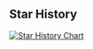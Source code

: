 ## Star History

[![Star History Chart](https://api.star-history.com/svg?repos=cpp-backend-reference/cpp-backend-reference&type=Date)](https://star-history.com/?spm=5176.28103460.0.0.342a3da23STWrU#cpp-backend-reference/cpp-backend-reference&Date)
